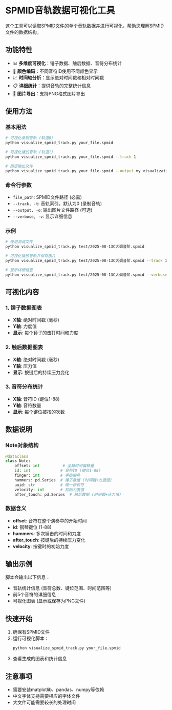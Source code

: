 # SPMID音轨数据可视化工具

这个工具可以读取SPMID文件的单个音轨数据并进行可视化，帮助您理解SPMID文件的数据结构。

## 功能特性

- 📊 **多维度可视化**：锤子数据、触后数据、音符分布统计
- 🎨 **颜色编码**：不同音符ID使用不同颜色显示
- 📈 **时间轴分析**：显示绝对时间戳和相对时间戳
- 📋 **详细统计**：提供音轨的完整统计信息
- 💾 **图片导出**：支持PNG格式图片导出

## 使用方法

### 基本用法

```bash
# 可视化录制音轨 (轨道0)
python visualize_spmid_track.py your_file.spmid

# 可视化播放音轨 (轨道1)
python visualize_spmid_track.py your_file.spmid --track 1

# 指定输出文件
python visualize_spmid_track.py your_file.spmid --output my_visualization.png
```

### 命令行参数

- `file_path`: SPMID文件路径 (必需)
- `--track, -t`: 音轨索引，默认为0 (录制音轨)
- `--output, -o`: 输出图片文件路径 (可选)
- `--verbose, -v`: 显示详细信息

### 示例

```bash
# 使用测试文件
python visualize_spmid_track.py test/2025-08-13C大调音阶.spmid

# 可视化播放音轨并保存图片
python visualize_spmid_track.py test/2025-08-13C大调音阶.spmid --track 1 --output playback.png

# 显示详细信息
python visualize_spmid_track.py test/2025-08-13C大调音阶.spmid --verbose
```

## 可视化内容

### 1. 锤子数据图表
- **X轴**: 绝对时间戳 (毫秒)
- **Y轴**: 力度值
- **显示**: 每个锤子的击打时间和力度

### 2. 触后数据图表
- **X轴**: 绝对时间戳 (毫秒)
- **Y轴**: 压力值
- **显示**: 按键后的持续压力变化

### 3. 音符分布统计
- **X轴**: 音符ID (键位1-88)
- **Y轴**: 音符数量
- **显示**: 每个键位被按的次数

## 数据说明

### Note对象结构
```python
@dataclass
class Note:
    offset: int          # 全局时间偏移量
    id: int             # 音符ID (键位1-88)
    finger: int         # 手指编号
    hammers: pd.Series  # 锤子数据 (时间戳+力度值)
    uuid: str           # 唯一标识符
    velocity: int       # 初始力度值
    after_touch: pd.Series  # 触后数据 (时间戳+压力值)
```

### 数据含义
- **offset**: 音符在整个演奏中的开始时间
- **id**: 钢琴键位 (1-88)
- **hammers**: 多次锤击的时间和力度
- **after_touch**: 按键后的持续压力变化
- **velocity**: 按键时的初始力度

## 输出示例

脚本会输出以下信息：
- 音轨统计信息 (音符总数、键位范围、时间范围等)
- 前5个音符的详细信息
- 可视化图表 (显示或保存为PNG文件)

## 快速开始

1. 确保有SPMID文件
2. 运行可视化脚本：
   ```bash
   python visualize_spmid_track.py your_file.spmid
   ```
3. 查看生成的图表和统计信息

## 注意事项

- 需要安装matplotlib、pandas、numpy等依赖
- 中文字体支持需要相应的字体文件
- 大文件可能需要较长的处理时间

